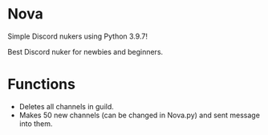 # Nova
Simple Discord nukers using Python 3.9.7!

Best Discord nuker for newbies and beginners.

# Functions

- Deletes all channels in guild.
- Makes 50 new channels (can be changed in Nova.py) and sent message into them.

